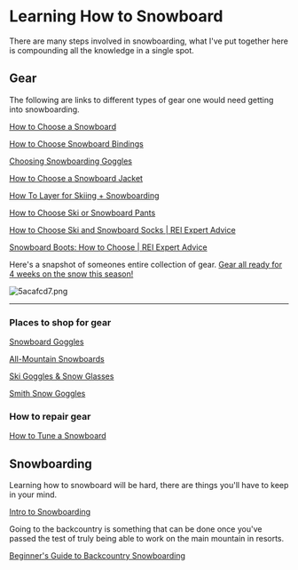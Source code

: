 # Learning How to Snowboard

There are many steps involved in snowboarding, what I've put together here is compounding all the knowledge in a single spot.

## Gear

The following are links to different types of gear one would need getting into snowboarding.

[How to Choose a Snowboard](https://www.rei.com/learn/expert-advice/snowboard.html)

[How to Choose Snowboard Bindings](https://www.rei.com/learn/expert-advice/snowboard-bindings.html)

[Choosing Snowboarding Goggles](https://www.rei.com/learn/expert-advice/goggles.html)

[How to Choose a Snowboard Jacket](https://www.backcountry.com/explore/how-to-choose-a-snowboard-jacket)

[How To Layer for Skiing + Snowboarding](https://www.outdoorproject.com/gear/how-layer-skiing-snowboarding)

[How to Choose Ski or Snowboard Pants](https://www.backcountry.com/explore/how-to-choose-ski-pants)

[How to Choose Ski and Snowboard Socks \| REI Expert Advice](https://www.rei.com/learn/expert-advice/how-to-choose-ski-and-snowboard-socks.html)

[Snowboard Boots: How to Choose \| REI Expert Advice](https://www.rei.com/learn/expert-advice/snowboard-boots.html)

Here's a snapshot of someones entire collection of gear.
[Gear all ready for 4 weeks on the snow this season!](https://www.reddit.com/r/snowboarding/comments/dngvbh/gear_all_ready_for_4_weeks_on_the_snow_this/)

![5acafcd7.png](:storage\145d1e96-4288-49d5-af62-380861d1b0d1\a13073ad.png)

---

### Places to shop for gear

[Snowboard Goggles](https://www.rei.com/c/snowboard-goggles?ir=category%3Asnowboard-goggles&r=c%3Blens-shape%3ASpherical)

[All-Mountain Snowboards](https://www.rei.com/c/all-mountain-snowboards)

[Ski Goggles & Snow Glasses](https://www.oakley.com/en-us/category/women/goggles-helmets/snow-goggles)

[Smith Snow Goggles](https://www.smithoptics.com/us/Root/Men%27s/Goggles/Snow/c/1310)

### How to repair gear

[How to Tune a Snowboard](https://www.rei.com/learn/expert-advice/tune-snowboards.html)

## Snowboarding

Learning how to snowboard will be hard, there are things you'll have to keep in your mind.

[Intro to Snowboarding](https://www.rei.com/learn/series/intro-to-snowboarding)

Going to the backcountry is something that can be done once you've passed the test of truly being able to work on the main mountain in resorts.

[Beginner's Guide to Backcountry Snowboarding](https://www.rei.com/learn/expert-advice/beginner-s-guide-to-backcountry-skiing-and-snowboarding.html)
